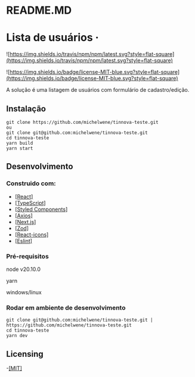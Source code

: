# README.MD

# Lista de usuários ·

![https://img.shields.io/travis/npm/npm/latest.svg?style=flat-square](https://img.shields.io/travis/npm/npm/latest.svg?style=flat-square)

![https://img.shields.io/badge/license-MIT-blue.svg?style=flat-square](https://img.shields.io/badge/license-MIT-blue.svg?style=flat-square)

A solução é uma listagem de usuários com formulário de cadastro/edição.

## Instalação

```
git clone https://github.com/michelwene/tinnova-teste.git
ou
git clone git@github.com:michelwene/tinnova-teste.git
cd tinnova-teste
yarn build
yarn start
```

## Desenvolvimento

### Construido com:

- [[React]](https://reactjs.org/)
- [[TypeScript]](https://www.typescriptlang.org/)
- [[Styled Components]](https://styled-components.com/)
- [[Axios]](https://axios-http.com/ptbr/docs/intro)
- [[Next.js]](https://nextjs.org/)
- [[Zod]](https://zod.dev/)
- [[React-icons]](https://react-icons.github.io/react-icons/)
- [[Eslint]](https://eslint.org/)

### Pré-requisitos

node v20.10.0

yarn

windows/linux

### Rodar em ambiente de desenvolvimento

```
git clone git@github.com:michelwene/tinnova-teste.git | https://github.com/michelwene/tinnova-teste.git
cd tinnova-teste
yarn dev
```

## Licensing

-[[MIT]](https://github.com/git/git-scm.com/blob/main/MIT-LICENSE.txt)
